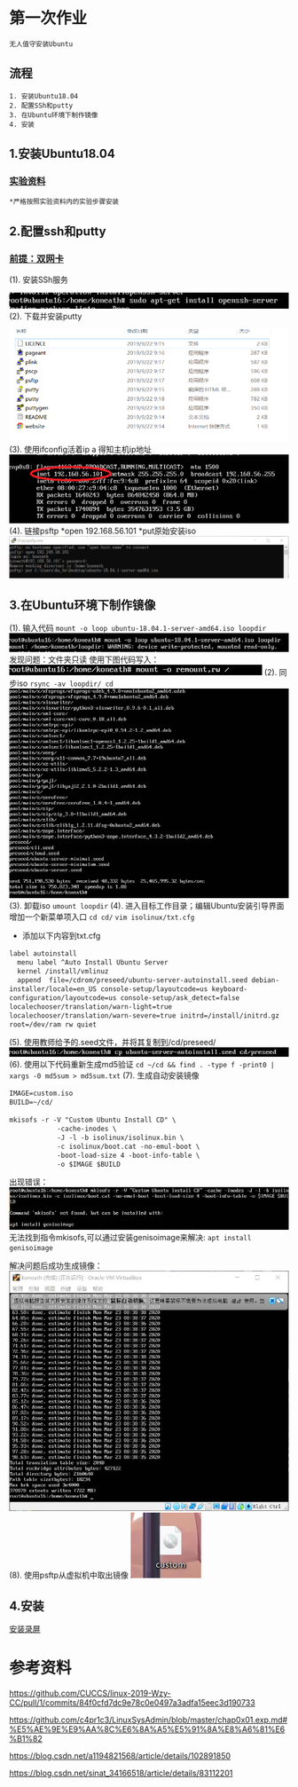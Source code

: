 # 第一次作业   
    无人值守安装Ubuntu
## 流程
    1. 安装Ubuntu18.04
    2. 配置SSh和putty
    3. 在Ubuntu环境下制作镜像
    4. 安装

## 1.安装Ubuntu18.04
 ### [实验资料]( https://www.bilibili.com/video/av86360030 )
    *严格按照实验资料内的实验步骤安装
## 2.配置ssh和putty
### [前提：双网卡](https://www.bilibili.com/video/av86360440)
(1). 安装SSh服务

![安装SSh](/img/1.jpg)
(2). 下载并安装putty

![putty](/img/putty.png)
(3). 使用ifconfig活着ip a 得知主机ip地址
![ip](img/ip.png)
(4). 链接psftp
   *open 192.168.56.101
   *put原始安装iso
![putty](img/psftp.png)

## 3.在Ubuntu环境下制作镜像
(1). 输入代码
`mount -o loop ubuntu-18.04.1-server-amd64.iso loopdir`
![mount](img/4.jpg)
发现问题：文件夹只读
使用下图代码写入：
![解决](img/5.jpg)
(2). 同步iso
`rsync -av loopdir/ cd`
![同步](img/6.jpg)
(3). 卸载iso
`umount loopdir`
(4). 进入目标工作目录；编辑Ubuntu安装引导界面增加一个新菜单项入口
`cd cd/`
`vim isolinux/txt.cfg`
* 添加以下内容到txt.cfg
```
label autoinstall
  menu label ^Auto Install Ubuntu Server
  kernel /install/vmlinuz
  append  file=/cdrom/preseed/ubuntu-server-autoinstall.seed debian-installer/locale=en_US console-setup/layoutcode=us keyboard-configuration/layoutcode=us console-setup/ask_detect=false localechooser/translation/warn-light=true localechooser/translation/warn-severe=true initrd=/install/initrd.gz root=/dev/ram rw quiet
  ```
(5). 使用教师给予的.seed文件，并将其复制到/cd/preseed/
![复制](img/8.jpg)
(6). 使用以下代码重新生成md5验证
`cd ~/cd && find . -type f -print0 | xargs -0 md5sum > md5sum.txt`
(7). 生成自动安装镜像
```
IMAGE=custom.iso
BUILD=~/cd/

mkisofs -r -V "Custom Ubuntu Install CD" \
            -cache-inodes \
            -J -l -b isolinux/isolinux.bin \
            -c isolinux/boot.cat -no-emul-boot \
            -boot-load-size 4 -boot-info-table \
            -o $IMAGE $BUILD
```
出现错误：
![镜像错误](img/9.jpg)
无法找到指令mkisofs,可以通过安装genisoimage来解决:
`apt install genisoimage`

解决问题后成功生成镜像：
![成功](img/10.jpg)
(8). 使用psftp从虚拟机中取出镜像
![完成](img/11.jpg)
## 4.安装
[安装录屏]()





# 参考资料
https://github.com/CUCCS/linux-2019-Wzy-CC/pull/1/commits/84f0cfd7dc9e78c0e0497a3adfa15eec3d190733

https://github.com/c4pr1c3/LinuxSysAdmin/blob/master/chap0x01.exp.md#%E5%AE%9E%E9%AA%8C%E6%8A%A5%E5%91%8A%E8%A6%81%E6%B1%82

https://blog.csdn.net/a1194821568/article/details/102891850

https://blog.csdn.net/sinat_34166518/article/details/83112201




